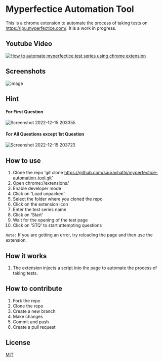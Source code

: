 # Myperfectice Automation Tool

This is a chrome extension to automate the process of taking tests on https://lpu.myperfectice.com/. It is a work in progress.

## Youtube Video

[![How to automate myperfectice test series using chrome extension](https://user-images.githubusercontent.com/61316762/208188718-30946bb9-08d3-4c9e-b017-9a95dab9c3e9.png)](https://youtu.be/gMq_H5oOA0c)

## Screenshots

![image](https://user-images.githubusercontent.com/61316762/207877863-fbf8f8fb-1ede-45b7-8a61-7ce440fe7c1e.png)

## Hint

#### For First Question
![Screenshot 2022-12-15 203355](https://user-images.githubusercontent.com/61316762/207896149-cb7a5169-3bc9-44d7-b47c-17fed510a46e.png)

#### For All Questions except 1st Question
![Screenshot 2022-12-15 203723](https://user-images.githubusercontent.com/61316762/207896335-925daaec-9e4c-4565-ba62-d3cfbe15e871.png)

## How to use

1. Clone the repo 'git clone https://github.com/sauravhathi/myperfectice-automation-tool.git'
2. Open chrome://extensions/
3. Enable developer mode
4. Click on 'Load unpacked'
5. Select the folder where you cloned the repo
6. Click on the extension icon
7. Enter the test series name
8. Click on 'Start'
9. Wait for the opening of the test page
10. Click on 'STQ' to start attempting questions

`Note:` If you are getting an error, try reloading the page and then use the extension.

## How it works

1. The extension injects a script into the page to automate the process of taking tests.

## How to contribute

1. Fork the repo
2. Clone the repo
3. Create a new branch
4. Make changes
5. Commit and push
6. Create a pull request

## License

[MIT](https://github.com/sauravhathi/myperfectice-automation-tool/blob/master/LICENCE)